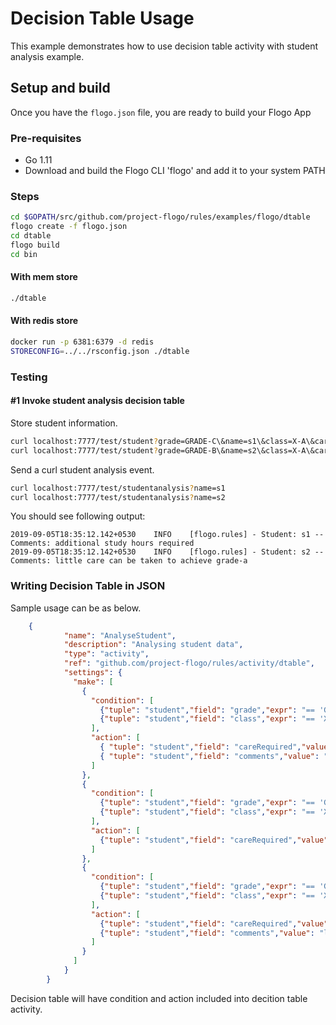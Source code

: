 # Decision Table Usage

This example demonstrates how to use decision table activity with student analysis example.

## Setup and build
Once you have the `flogo.json` file, you are ready to build your Flogo App

### Pre-requisites
* Go 1.11
* Download and build the Flogo CLI 'flogo' and add it to your system PATH

### Steps

```sh
cd $GOPATH/src/github.com/project-flogo/rules/examples/flogo/dtable
flogo create -f flogo.json
cd dtable
flogo build
cd bin
```

#### With mem store

```sh
./dtable
```

#### With redis store

```sh
docker run -p 6381:6379 -d redis
STORECONFIG=../../rsconfig.json ./dtable
```

### Testing

#### #1 Invoke student analysis decision table

Store student information.
```sh
curl localhost:7777/test/student?grade=GRADE-C\&name=s1\&class=X-A\&careRequired=false
curl localhost:7777/test/student?grade=GRADE-B\&name=s2\&class=X-A\&careRequired=false
```

Send a curl student analysis event.
```sh
curl localhost:7777/test/studentanalysis?name=s1
curl localhost:7777/test/studentanalysis?name=s2

```
You should see following output:
```
2019-09-05T18:35:12.142+0530    INFO    [flogo.rules] - Student: s1 -- Comments: additional study hours required
2019-09-05T18:35:12.142+0530    INFO    [flogo.rules] - Student: s2 -- Comments: little care can be taken to achieve grade-a
```

### Writing Decision Table in JSON

Sample usage can be as below.
```json
    {
            "name": "AnalyseStudent",
            "description": "Analysing student data",
            "type": "activity",
            "ref": "github.com/project-flogo/rules/activity/dtable",
            "settings": {
              "make": [
                {
                  "condition": [
                    {"tuple": "student","field": "grade","expr": "== 'GRADE-C'"},
                    {"tuple": "student","field": "class","expr": "== 'X-A'"}
                  ],
                  "action": [
                    { "tuple": "student","field": "careRequired","value": true},
                    { "tuple": "student","field": "comments","value": "additional study hours required"}
                  ]
                },
                {
                  "condition": [
                    {"tuple": "student","field": "grade","expr": "== 'GRADE-A'"},
                    {"tuple": "student","field": "class","expr": "== 'X-A'"}
                  ],
                  "action": [
                    {"tuple": "student","field": "careRequired","value": false}
                  ]
                },
                {
                  "condition": [
                    {"tuple": "student","field": "grade","expr": "== 'GRADE-B'"},
                    {"tuple": "student","field": "class","expr": "== 'X-A'"}
                  ],
                  "action": [
                    {"tuple": "student","field": "careRequired","value": true},
                    {"tuple": "student","field": "comments","value": "little care can be taken to achieve grade-a "}
                  ]
                }
              ]
            }
        }
```
Decision table will have condition and action included into decition table activity.
